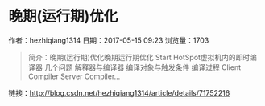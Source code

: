 # 晚期(运行期)优化
作者：hezhiqiang1314
日期：2017-05-15 09:23
浏览量：1703
> 简介：晚期(运行期)优化晚期运行期优化
Start
HotSpot虚拟机内的即时编译器
几个问题
解释器与编译器
编译对象与触发条件
编译过程
Client Compiler
Server Compiler...

 链接：http://blog.csdn.net/hezhiqiang1314/article/details/71752216
